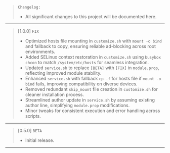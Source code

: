 > `Changelog:`
> - All significant changes to this project will be documented here.
---

> [1.0.0] `FIX`
>
> - Optimized hosts file mounting in `customize.sh` with `mount -o bind` and fallback to copy, ensuring reliable ad-blocking across root environments.
> - Added SELinux context restoration in `customize.sh` using `busybox chcon` to match `/system/etc/hosts` for seamless integration.
> - Updated `service.sh` to replace `[BETA]` with `[FIX]` in `module.prop`, reflecting improved module stability.
> - Enhanced `service.sh` with fallback `cp -f` for hosts file if `mount -o bind` fails, improving compatibility on diverse devices.
> - Removed redundant `skip_mount` file creation in `customize.sh` for cleaner installation process.
> - Streamlined author update in `service.sh` by assuming existing author line, simplifying `module.prop` modifications.
> - Minor tweaks for consistent execution and error handling across scripts.
---

> [0.5.0] `BETA`
>
> - Initial release.
---